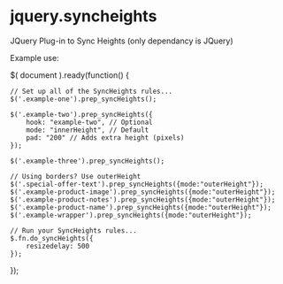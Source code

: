 # jquery.syncheights
JQuery Plug-in to Sync Heights (only dependancy is JQuery)

Example use: 

$( document ).ready(function() {

    // Set up all of the SyncHeights rules...
    $('.example-one').prep_syncHeights();

    $('.example-two').prep_syncHeights({
        hook: "example-two", // Optional 
        mode: "innerHeight", // Default 
        pad: "200" // Adds extra height (pixels) 
    });

    $('.example-three').prep_syncHeights();

    // Using borders? Use outerHeight 
    $('.special-offer-text').prep_syncHeights({mode:"outerHeight"});
    $('.example-product-image').prep_syncHeights({mode:"outerHeight"});
    $('.example-product-notes').prep_syncHeights({mode:"outerHeight"});
    $('.example-product-name').prep_syncHeights({mode:"outerHeight"});
    $('.example-wrapper').prep_syncHeights({mode:"outerHeight"});

    // Run your SyncHeights rules...
    $.fn.do_syncHeights({
        resizedelay: 500
    });

});
